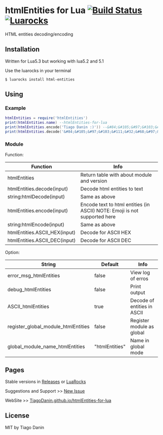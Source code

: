 # htmlEntities for Lua [![Build Status](https://travis-ci.org/TiagoDanin/htmlEntities-for-lua.svg?branch=master)](https://travis-ci.org/TiagoDanin/htmlEntities-for-lua) [![Luarocks](https://img.shields.io/badge/Luarocks-html--entities-yellow.svg)](http://luarocks.org/modules/tiagodanin/html-entities)

HTML entities decoding/encoding

## Installation
Written for Lua5.3 but working with lua5.2 and 5.1

Use the luarocks in your terminal

`$ luarocks install html-entities`

## Using

### Example

```lua
htmlEntities = require('htmlEntities')
print(htmlEntities.name) --htmlEntities-for-lua
print(htmlEntities.encode('Tiago Danin :)')) --&#84;&#105;&#97;&#103;&#111;&#32;&#68;&#97;&#110;&#105;&#110;&#32;&#58;&#41;
print(htmlEntities.decode('&#84;&#105;&#97;&#103;&#111;&#32;&#68;&#97;&#110;&#105;&#110;&#32;&#58;&#41;')) --Tiago Danin :)
```

### Module
Function:

Function                       | Info   |
------------------------------ |------- |
htmlEntities                   | Return table with about module and version
htmlEntities.decode(input)     | Decode html entities to text
string:htmlDecode(input)       | Same as above
htmlEntities.encode(input)     | Encode text to html entities (in ASCII) NOTE: Emoji is not supported here
string:htmlEncode(input)       | Same as above
htmlEntities.ASCII_HEX(input)  | Decode for ASCII HEX
htmlEntities.ASCII_DEC(input)  | Decode for ASCII DEC

Option:

String                               | Default         | Info                      |
------------------------------------ |---------------- |-------------------------- |
error_msg_htmlEntities               | false           | View log of erros
debug_htmlEntities                   | false           | Print output
ASCII_htmlEntities                   | true            | Decode of entities in ASCII
register_global_module_htmlEntities  | false           | Register module as global
global_module_name_htmlEntities      | "htmlEntities"  | Name in global mode

## Pages
Stable versions in [Releases](https://github.com/TiagoDanin/htmlEntities-for-lua/releases) or [LuaRocks](http://luarocks.org/modules/tiagodanin/html-entities)

Suggestions and Support >> [New Issue](https://github.com/TiagoDanin/htmlEntities-for-lua/issues/new)

WebSite >> [TiagoDanin.github.io/htmlEntities-for-lua](https://TiagoDanin.github.io/htmlEntities-for-lua/)

## License

MIT by Tiago Danin
